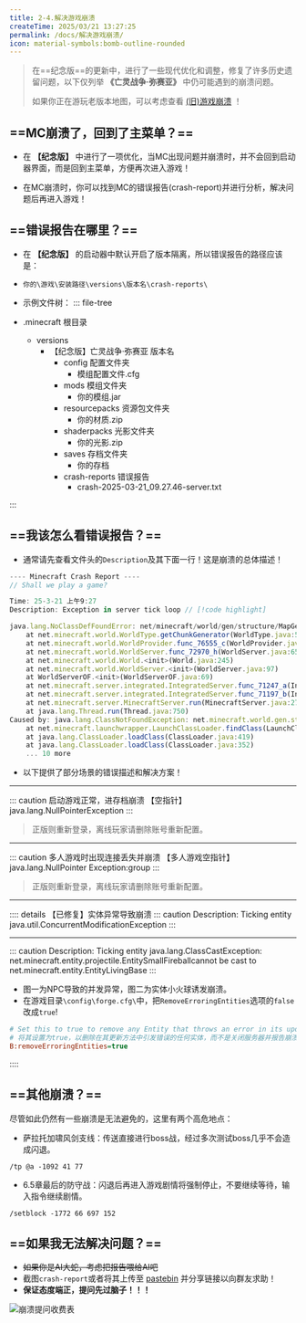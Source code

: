 ```yaml
---
title: 2-4.解决游戏崩溃
createTime: 2025/03/21 13:27:25
permalink: /docs/解决游戏崩溃/
icon: material-symbols:bomb-outline-rounded
---
```

> 在==纪念版==的更新中，进行了一些现代优化和调整，修复了许多历史遗留问题，以下仅列举 **《亡灵战争·弥赛亚》** 中仍可能遇到的崩溃问题。
>
> 如果你正在游玩老版本地图，可以考虑查看 [(旧)游戏崩溃](/Docs-For-TUW/docs/(旧)游戏崩溃/) ！

## ==MC崩溃了，回到了主菜单？==

- 在 **【纪念版】** 中进行了一项优化，当MC出现问题并崩溃时，并不会回到启动器界面，而是回到主菜单，方便再次进入游戏！
  
- 在MC崩溃时，你可以找到MC的错误报告(crash-report)并进行分析，解决问题后再进入游戏！

## ==错误报告在哪里？==

- 在 **【纪念版】** 的启动器中默认开启了版本隔离，所以错误报告的路径应该是：
- `你的\游戏\安装路径\versions\版本名\crash-reports\`
- 示例文件树：
::: file-tree

- .minecraft 根目录
  - versions
    - 【纪念版】亡灵战争·弥赛亚 版本名
      - config 配置文件夹
        - 模组配置文件.cfg
      - mods 模组文件夹
        - 你的模组.jar 
      - resourcepacks 资源包文件夹
        - 你的材质.zip
      - shaderpacks 光影文件夹
        - 你的光影.zip
      - saves 存档文件夹
        - 你的存档
      - crash-reports 错误报告
        - crash-2025-03-21_09.27.46-server.txt

:::

## ==我该怎么看错误报告？==

- 通常请先查看文件头的`Description`及其下面一行！这是崩溃的总体描述！

```js 
---- Minecraft Crash Report ----
// Shall we play a game?

Time: 25-3-21 上午9:27
Description: Exception in server tick loop // [!code highlight]

java.lang.NoClassDefFoundError: net/minecraft/world/gen/structure/MapGenStronghold // [!code highlight]
	at net.minecraft.world.WorldType.getChunkGenerator(WorldType.java:528)
	at net.minecraft.world.WorldProvider.func_76555_c(WorldProvider.java:66)
	at net.minecraft.world.WorldServer.func_72970_h(WorldServer.java:654)
	at net.minecraft.world.World.<init>(World.java:245)
	at net.minecraft.world.WorldServer.<init>(WorldServer.java:97)
	at WorldServerOF.<init>(WorldServerOF.java:69)
	at net.minecraft.server.integrated.IntegratedServer.func_71247_a(IntegratedServer.java:65)
	at net.minecraft.server.integrated.IntegratedServer.func_71197_b(IntegratedServer.java:153)
	at net.minecraft.server.MinecraftServer.run(MinecraftServer.java:2790)
	at java.lang.Thread.run(Thread.java:750)
Caused by: java.lang.ClassNotFoundException: net.minecraft.world.gen.structure.MapGenStronghold
	at net.minecraft.launchwrapper.LaunchClassLoader.findClass(LaunchClassLoader.java:191)
	at java.lang.ClassLoader.loadClass(ClassLoader.java:419)
	at java.lang.ClassLoader.loadClass(ClassLoader.java:352)
	... 10 more
```

- 以下提供了部分场景的错误描述和解决方案！

---

::: caution 启动游戏正常，进存档崩溃
【空指针】java.lang.NullPointerException
:::

> 正版则重新登录，离线玩家请删除账号重新配置。

---
::: caution 多人游戏时出现连接丢失并崩溃
【多人游戏空指针】java.lang.NullPointer Exception:group
:::

> 正版则重新登录，离线玩家请删除账号重新配置。

---
:::: details 【已修复】实体异常导致崩溃
::: caution Description: Ticking entity
java.util.ConcurrentModificationException
:::

---

::: caution Description: Ticking entity 
java.lang.ClassCastException: net.minecraft.entity.projectile.EntitySmallFireballcannot be cast to net.minecraft.entity.EntityLivingBase
:::
- 图一为NPC导致的并发异常，图二为实体小火球诱发崩溃。
- 在游戏目录`\config\forge.cfg\`中，把`RemoveErroringEntities`选项的`false`改成`true`!
```cfg
# Set this to true to remove any Entity that throws an error in its update method instead of closing the server and reporting a crash log. BE WARNED THIS COULD SCREW UP EVERYTHING USE SPARINGLY WE ARE NOT RESPONSIBLE FOR DAMAGES.
# 将其设置为true，以删除在其更新方法中引发错误的任何实体，而不是关闭服务器并报告崩溃日志。请注意，这可能会导致一切使用不当。我们对损坏概不负责。
B:removeErroringEntities=true
```
::::

## ==其他崩溃？==

尽管如此仍然有一些崩溃是无法避免的，这里有两个高危地点：

- 萨拉托加啸风剑支线：传送直接进行boss战，经过多次测试boss几乎不会造成闪退。
```command
/tp @a -1092 41 77
```

- 6.5章最后的防守战：闪退后再进入游戏剧情将强制停止，不要继续等待，输入指令继续剧情。
```command
/setblock -1772 66 697 152
```

## ==如果我无法解决问题？==
- ~~如果你是AI大蛇，考虑把报告喂给AI吧~~
- 截图`crash-report`或者将其上传至 [pastebin](https://pastebin.com/) 并分享链接以向群友求助！
- **保证态度端正，提问先过脑子！！！**

![崩溃提问收费表](https://cdn.jsdelivr.net/gh/DavidBlackCN/Docs-For-TUW@main/docs/.vuepress/public/image/崩溃提问收费表.png)
